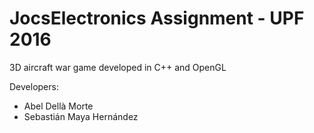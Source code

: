 # JocsElectronics Assignment - UPF 2016
3D aircraft war game developed in C++ and OpenGL

Developers:
- Abel Dellà Morte
- Sebastián Maya Hernández
